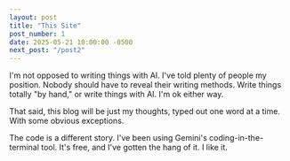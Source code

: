 ```yaml
---
layout: post
title: "This Site"
post_number: 1
date: 2025-05-21 10:00:00 -0500
next_post: "/post2"
---
```


I'm not opposed to writing things with AI. I've told plenty of people my position. Nobody should have to reveal their writing methods. Write things totally "by hand," or write things with AI. I'm ok either way.

That said, this blog will be just my thoughts, typed out one word at a time. With some obvious exceptions.

The code is a different story. I've been using Gemini's coding-in-the-terminal tool. It's free, and I've gotten the hang of it. I like it.